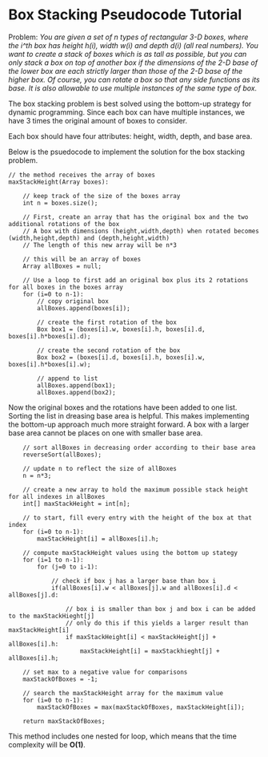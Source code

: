 # Box Stacking Pseudocode Tutorial

Problem: *You are given a set of n types of rectangular 3-D boxes, where the i^th box has height h(i), width w(i) and depth d(i) (all real numbers). You want to create a stack of boxes which is as tall as possible, but you can only stack a box on top of another box if the dimensions of the 2-D base of the lower box are each strictly larger than those of the 2-D base of the higher box. Of course, you can rotate a box so that any side functions as its base. It is also allowable to use multiple instances of the same type of box.*

The box stacking problem is best solved using the bottom-up strategy for dynamic programming. Since each box can have multiple instances, we have 3 times the original amount of boxes to consider.

Each box should have four attributes: height, width, depth, and base area.

Below is the psuedocode to implement the solution for the box stacking problem.

```
// the method receives the array of boxes
maxStackHeight(Array boxes):

	// keep track of the size of the boxes array
	int n = boxes.size();

	// First, create an array that has the original box and the two additional rotations of the box
	// A box with dimensions (height,width,depth) when rotated becomes (width,height,depth) and (depth,height,width)
	// The length of this new array will be n*3

	// this will be an array of boxes
	Array allBoxes = null;

	// Use a loop to first add an original box plus its 2 rotations for all boxes in the boxes array
	for (i=0 to n-1):
		// copy original box
		allBoxes.append(boxes[i]);
		
		// create the first rotation of the box
		Box box1 = (boxes[i].w, boxes[i].h, boxes[i].d, boxes[i].h*boxes[i].d);

		// create the second rotation of the box
		Box box2 = (boxes[i].d, boxes[i].h, boxes[i].w, boxes[i].h*boxes[i].w);

		// append to list
		allBoxes.append(box1);
		allBoxes.append(box2);
```
Now the original boxes and the rotations have been added to one list. Sorting the list in dreasing base area is helpful. This makes implementing the bottom-up approach much more straight forward. A box with a larger base area cannot be places on one with smaller base area.
```	
	// sort allBoxes in decreasing order according to their base area
	reverseSort(allBoxes);
	
	// update n to reflect the size of allBoxes
	n = n*3;

	// create a new array to hold the maximum possible stack height for all indexes in allBoxes
	int[] maxStackHeight = int[n];

	// to start, fill every entry with the height of the box at that index
	for (i=0 to n-1):
		maxStackHeight[i] = allBoxes[i].h;

	// compute maxStackHeight values using the bottom up stategy
	for (i=1 to n-1):
		for (j=0 to i-1):
		
			// check if box j has a larger base than box i
			if(allBoxes[i].w < allBoxes[j].w and allBoxes[i].d < allBoxes[j].d:
			
				// box i is smaller than box j and box i can be added to the maxStackHieght[j]
				// only do this if this yields a larger result than maxStackHeight[i]
			 	if maxStackHeight[i] < maxStackHeight[j] + allBoxes[i].h:
				 	maxStackHeight[i] = maxStackhieght[j] + allBoxes[i].h;

	// set max to a negative value for comparisons
	maxStackOfBoxes = -1;

	// search the maxStackHeight array for the maximum value
	for (i=0 to n-1):
		maxStackOfBoxes = max(maxStackOfBoxes, maxStackHeight[i]);
		
	return maxStackOfBoxes;
```

This method includes one nested for loop, which means that the time complexity will be **O(1)**.
